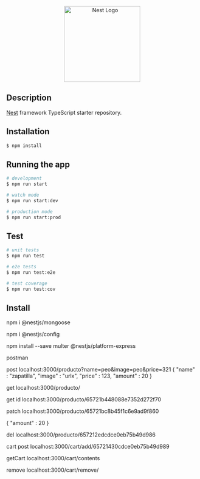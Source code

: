 <p align="center">
  <a href="http://nestjs.com/" target="blank"><img src="https://nestjs.com/img/logo-small.svg" width="200" alt="Nest Logo" /></a>
</p>

## Description

[Nest](https://github.com/nestjs/nest) framework TypeScript starter repository.

## Installation

```bash
$ npm install
```

## Running the app

```bash
# development
$ npm run start

# watch mode
$ npm run start:dev

# production mode
$ npm run start:prod
```

## Test

```bash
# unit tests
$ npm run test

# e2e tests
$ npm run test:e2e

# test coverage
$ npm run test:cov
```




## Install

npm i @nestjs/mongoose

npm i @nestjs/config

npm install --save multer @nestjs/platform-express


postman

post
localhost:3000/producto?name=peo&image=peo&price=321
{
    "name" : "zapatilla",
    "image" : "urlx",
    "price" : 123,
    "amount" : 20
}

get
localhost:3000/producto/

get id
localhost:3000/producto/65721b448088e7352d272f70

patch
localhost:3000/producto/65721bc8b45f1c6e9ad9f860

{
    "amount" : 20
}

del
localhost:3000/producto/657212edcdce0eb75b49d986

cart
post
localhost:3000/cart/add/65721430cdce0eb75b49d989

getCart
localhost:3000/cart/contents

remove
localhost:3000/cart/remove/